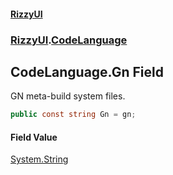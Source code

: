 #### [RizzyUI](index 'index')
### [RizzyUI](RizzyUI 'RizzyUI').[CodeLanguage](RizzyUI.CodeLanguage 'RizzyUI.CodeLanguage')

## CodeLanguage.Gn Field

GN meta-build system files.

```csharp
public const string Gn = gn;
```

#### Field Value
[System.String](https://docs.microsoft.com/en-us/dotnet/api/System.String 'System.String')